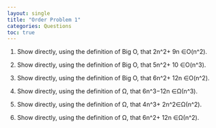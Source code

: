 ```yaml
---
layout: single
title: "Order Problem 1"
categories: Questions
toc: true
---
```



1. Show directly, using the definition of Big O, that 2n^2+ 9n ∈O(n^2).

2. Show directly, using the definition of Big O, that 5n^2+ 10 ∈O(n^3).

3. Show directly, using the definition of Big O, that 6n^2+ 12n ∈O(n^2).

4. Show directly, using the definition of Ω, that 6n^3−12n ∈Ω(n^3).

5. Show directly, using the definition of Ω, that 4n^3+ 2n^2∈Ω(n^2).

6. Show directly, using the definition of Ω, that 6n^2+ 12n ∈Ω(n^2).